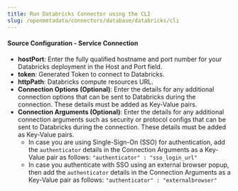 ```yaml
---
title: Run Databricks Connector using the CLI
slug: /openmetadata/connectors/database/databricks/cli
---
```


<ConnectorIntro connector="Databricks" goal="CLI" hasProfiler="true" hasDBT="true" />

<Requirements />

<PythonMod connector="Databricks" module="databricks" />

<MetadataIngestionServiceDev service="database" connector="Databricks" goal="CLI"/>

<h4>Source Configuration - Service Connection</h4>

- **hostPort**: Enter the fully qualified hostname and port number for your Databricks deployment in the Host and Port field.
- **token**: Generated Token to connect to Databricks.
- **httpPath**: Databricks compute resources URL.
- **Connection Options (Optional)**: Enter the details for any additional connection options that can be sent to Databricks during the connection. These details must be added as Key-Value pairs.
- **Connection Arguments (Optional)**: Enter the details for any additional connection arguments such as security or protocol configs that can be sent to Databricks during the connection. These details must be added as Key-Value pairs. 
  - In case you are using Single-Sign-On (SSO) for authentication, add the `authenticator` details in the Connection Arguments as a Key-Value pair as follows: `"authenticator" : "sso_login_url"`
  - In case you authenticate with SSO using an external browser popup, then add the `authenticator` details in the Connection Arguments as a Key-Value pair as follows: `"authenticator" : "externalbrowser"`

<MetadataIngestionConfig service="database" connector="Databricks" goal="CLI" hasProfiler="true" hasDBT="true"/>
